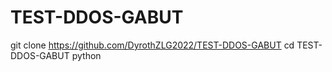 # TEST-DDOS-GABUT

git clone https://github.com/DyrothZLG2022/TEST-DDOS-GABUT
cd TEST-DDOS-GABUT
python

